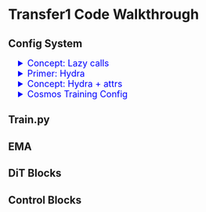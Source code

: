 <style>
details { 
    summary {
        font-size: 18px; 
        color: blue
    }
    margin-left: 10px;
}
details {
    summary.h3 {
        font-size: 16px; 
        color: blue;
    }
    margin-left: 20px;
}
</style>

# Transfer1 Code Walkthrough

## Config System

<details><summary>Concept: Lazy calls</summary>

Using OmegaConf’s DictConfig for lazy calling in PyTorch provides a clean, modular, and dynamic way to define and instantiate models, optimizers and datasets.

* You define **what** to instantiate in your config.
* You **don’t instantiate** it immediately.
* Later, at runtime, you call a function like hydra.utils.instantiate(cfg) to create the actual object.

This gives you separation of **declaration** (in config) vs. *execution* (in code)

`LazyDict` is actually an alias for `DictConfig` from the omegaconf library. Lazy calls, especially as used in conjunction with `DictConfig` and Hydra/OmegaConf, provide a powerful way to delay instantiation of objects (like models, optimizers, datasets) until the actual runtime, rather than when the config is parsed. Here's an example:

YAML config:
```yaml
model:
  _target_: mymodule.models.ResNet
  depth: 50
```

Python code:
```python
from hydra.utils import instantiate
model = instantiate(cfg.model)
```
No need to import or instantiate the model inside the config—just describe it.
</details>

<details><summary>Primer: Hydra</summary>

We use [Hydra](https://hydra.cc/docs/intro/) for advanced configuration composition and overriding. Here's a primer:

- Hydra lets you categorize your configs by `group`s. 
  - Each option in a group is identified by its `name`. 
  - Much like radio buttons, you can only select/activate one `name` in each `group`. 
- `node` specifies the config class type for each `name`. 
- Once you select one `name` in each `group`, Hydra will copy over the contents of the selected configs and put them under the path indicated by `package`. 

Here's an example to concretize the concepts of `group`, `name`, `node` and `package`. Imagine you have these dataclasses:

```python
@attr.define
class UnetConfig:
    channels: int = 64
    num_blocks: int = 4

@attr.define
class ViTConfig:
    hidden_dim: int = 512
    depth: int = 6
```

This is how you register them into Hydra’s config system:

```python
from hydra.core.config_store import ConfigStore

cs = ConfigStore.instance()

# Register Unet under the 'net' group.
cs.store(
    group="net",
    name="unet",
    node=UnetConfig,
    package="model"
)

# Register ViT under the same group.
cs.store(
    group="net",
    name="vit",
    node=ViTConfig,
    package="model.net" # Paths can be nested.
)
```

Now if you select `unet` as the default config, like so
```yaml
defaults:
    net: unet
```

Hydra will put the contents of `UnetConfig` under the path `model` and compose the final configuration as follows.

```yaml
model:
    channels: 64
    num_blocks: 4
```

Conversely, if you select `vit`, the final config that Hydra will compose will look like:
```yaml
model:
    net:
        hidden_dim: 512
        depth: 6
```

<details><summary class=h3>What is the `_self_` field anyway?</summary>

`_self_` will insert the current file’s fields (outside defaults) at its position, and since later fields override earlier ones, we can use it to control the override precedence. Consider the example

```yaml
defaults:
    net: unet
    _self_
    model.num_blocks: 8
```

This will result in the config

```yaml
model:
    channels: 64
    num_blocks: 8
```

whereas 

```yaml
defaults:
    _self_
    net: unet
    model.num_blocks: 8
```

would have not changed the default, as it would be equivalent to

```yaml
model:
    num_blocks: 8
    channels: 64
    num_blocks: 4
```

but because later variables override earlier ones, `num_blocks: 8` would not have taken effect.

</details>

</details>

<details><summary>Concept: Hydra + attrs</summary>

Hydra commonly pais with YAML config files. In this codebase however, instead of pairing Hydra with YAML, we opted for pairing it with a Python-based structured config class using `attrs`. 

So for example, instead of

```yaml
defaults:
    _self_
    data_train: null
    data_val: null
    ...
```

we do

```python
@attrs.define(slots=False)
class Config(config.Config):
    defaults: List[Any] = attrs.field(
        factory=lambda: [
            "_self_",
            {"data_train": None},
            {"data_val": None},
            ...
        ]
)
```

- The pattern `attrs.field(factory=lambda: ...)` is a common way for indicating the default value for mutable fields, e.g. lists. 
- Had we done somthing like `attrs.field(["_self_", ...])`, we would run into trouble when instantiating more than one `Config` object as now the list would be shared between all objects.
</details>

<details><summary>Cosmos Training Config</summary>

Cosmos configs are registered at `register_configs()`.

`cosmos_transfer1/utils/config.py` defines the base config class:

```python
class Config:
    model: LazyDict
    optimizer: LazyDict
    scheduler: LazyDict
    dataloader_train: LazyDict
    dataloader_val: LazyDict
    job: JobConfig
    trainer: TrainerConfig
    checkpoint: CheckpointConfig
```

`cosmos_transfer1/diffusion/config/config_train.py` actually sets the default values for the base class:

```python
class Config(config.Config):
    defaults: List[Any] = attrs.field(
        factory=lambda: [
            "_self_",
            {"data_train": None},
            {"data_val": None},
            {"optimizer": "fusedadamw"},
            {"scheduler": "lambdalinear"},
            {"callbacks": None},
            #
            {"net": None},
            {"net_ctrl": None},
            {"hint_key": "control_input_edge"},
            {"conditioner": "ctrlnet_add_fps_image_size_padding_mask"},
            {"pixel_corruptor": None},
            {"fsdp": None},
            {"ema": "power"},
            {"checkpoint": "local"},
            {"ckpt_klass": "multi_rank"},
            {"tokenizer": "vae1"},
            # the list is with order, we need global experiment to be the last one
            {"experiment": None},
        ]
    )
    model_obj: LazyDict = L(VideoDiffusionModelWithCtrl)(
        config=PLACEHOLDER,
    )
    checkpoint: CheckpointConfig = attrs.field(factory=CheckpointConfig)
```
</details>

## Train.py

## EMA

## DiT Blocks

## Control Blocks

